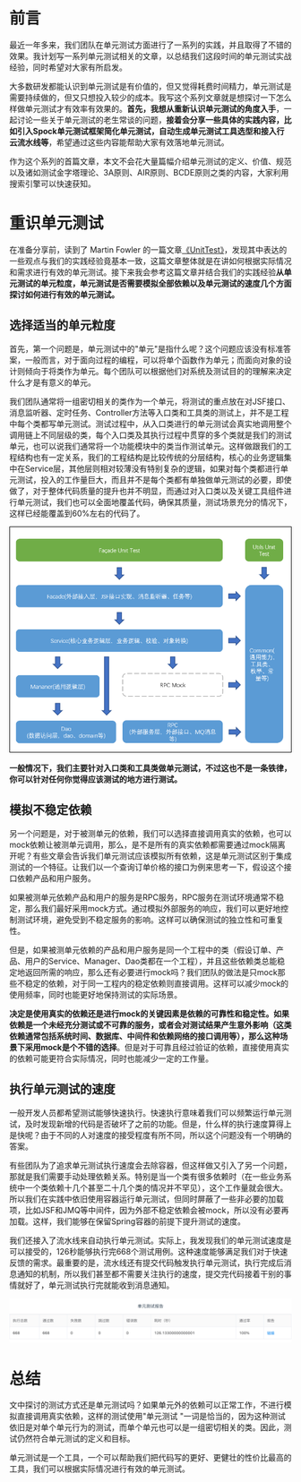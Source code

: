# 前言

最近一年多来，我们团队在单元测试方面进行了一系列的实践，并且取得了不错的效果。我计划写一系列单元测试相关的文章，以总结我们这段时间的单元测试实战经验，同时希望对大家有所启发。

大多数研发都能认识到单元测试是有价值的，但又觉得耗费时间精力，单元测试是需要持续做的，但又只想投入较少的成本。我写这个系列文章就是想探讨一下怎么样做单元测试才有效率有效果的。**首先，我想从重新认识单元测试的角度入手**，一起讨论一些关于单元测试的老生常谈的问题，**接着会分享一些具体的实践内容，比如引入Spock单元测试框架简化单元测试，自动生成单元测试工具选型和接入行云流水线等**，希望通过这些内容能帮助大家有效落地单元测试。

作为这个系列的首篇文章，本文不会花大量篇幅介绍单元测试的定义、价值、规范以及诸如测试金字塔理论、3A原则、AIR原则、BCDE原则之类的内容，大家利用搜索引擎可以快速获知。

# 重识单元测试

在准备分享前，读到了 Martin Fowler 的一篇文章[《UnitTest》](https://martinfowler.com/bliki/UnitTest.html)，发现其中表达的一些观点与我们的实践经验竟基本一致，这篇文章整体就是在讲如何根据实际情况和需求进行有效的单元测试。接下来我会参考这篇文章并结合我们的实践经验**从单元测试的单元粒度，单元测试是否需要模拟全部依赖以及单元测试的速度几个方面探讨如何进行有效的单元测试。**

## 选择适当的单元粒度

首先，第一个问题是，单元测试中的"单元"是指什么呢？这个问题应该没有标准答案，一般而言，对于面向过程的编程，可以将单个函数作为单元；而面向对象的设计则倾向于将类作为单元。每个团队可以根据他们对系统及测试目的的理解来决定什么才是有意义的单元。

我们团队通常将一组密切相关的类作为一个单元，将测试的重点放在对JSF接口、消息监听器、定时任务、Controller方法等入口类和工具类的测试上，并不是工程中每个类都写单元测试。测试过程中，从入口类进行的单元测试会真实地调用整个调用链上不同层级的类，每个入口类及其执行过程中贯穿的多个类就是我们的测试单元，也可以说我们通常将一个功能模块中的类当作测试单元。这样做跟我们的工程结构也有一定关系，我们的工程结构是比较传统的分层结构，核心的业务逻辑集中在Service层，其他层则相对较薄没有特别复杂的逻辑，如果对每个类都进行单元测试，投入的工作量巨大，而且并不是每个类都有单独做单元测试的必要，即使做了，对于整体代码质量的提升也并不明显，而通过对入口类以及关键工具组件进行单元测试，我们也可以全面地覆盖代码，确保其质量，测试场景充分的情况下，这样已经能覆盖到60\%左右的代码了。

![struct](images/test_architecture.png)

**一般情况下，我们主要针对入口类和工具类做单元测试，不过这也不是一条铁律，你可以针对任何你觉得应该测试的地方进行测试。**

## 模拟不稳定依赖

另一个问题是，对于被测单元的依赖，我们可以选择直接调用真实的依赖，也可以mock依赖让被测单元调用，那么，是不是所有的真实依赖都需要通过mock隔离开呢？有些文章会告诉我们单元测试应该模拟所有依赖，这是单元测试区别于集成测试的一个特征。让我们以一个查询订单价格的接口为例来思考一下，假设这个接口依赖产品和用户服务。

如果被测单元依赖产品和用户的服务是RPC服务，RPC服务在测试环境通常不稳定，那么我们最好采用mock方式。通过模拟外部服务的响应，我们可以更好地控制测试环境，避免受到不稳定服务的影响。这样可以确保测试的独立性和可重复性。

但是，如果被测单元依赖的产品和用户服务是同一个工程中的类（假设订单、产品、用户的Service、Manager、Dao类都在一个工程），并且这些依赖类总能稳定地返回所需的响应，那么还有必要进行mock吗？我们团队的做法是只mock那些不稳定的依赖，对于同一工程内的稳定依赖则直接调用。这样可以减少mock的使用频率，同时也能更好地保持测试的实际场景。

**决定是使用真实的依赖还是进行mock的关键因素是依赖的可靠性和稳定性。如果依赖是一个未经充分测试或不可靠的服务，或者会对测试结果产生意外影响（这类依赖通常包括系统时间、数据库、中间件和依赖网络的接口调用等），那么这种场景下采用mock是个不错的选择**。但是对于可靠且经过验证的依赖，直接使用真实的依赖可能更符合实际情况，同时也能减少一定的工作量。

## 执行单元测试的速度

一般开发人员都希望测试能够快速执行。快速执行意味着我们可以频繁运行单元测试，及时发现新增的代码是否破坏了之前的功能。但是，什么样的执行速度算得上是快呢？由于不同的人对速度的接受程度有所不同，所以这个问题没有一个明确的答案。

有些团队为了追求单元测试执行速度会去除容器，但这样做又引入了另一个问题，那就是我们需要手动处理依赖关系。特别是当一个类有很多依赖时（在一些业务系统中一个类依赖十几个甚至二十几个类的情况并不罕见），这个工作量就会很大。所以我们在实践中依旧使用容器运行单元测试，但同时屏蔽了一些非必要的加载项，比如JSF和JMQ等中间件，因为外部不稳定依赖会被mock，所以没有必要再加载。这样，我们能够在保留Spring容器的前提下提升测试的速度。

我们还接入了流水线来自动执行单元测试。实际上，我发现我们的单元测试速度是可以接受的，126秒能够执行完668个测试用例。这种速度能够满足我们对于快速反馈的需求。最重要的是，流水线还有提交代码触发执行单元测试，执行完成后消息通知的机制，所以我们甚至都不需要关注执行的速度，提交完代码接着干别的事情就好了，单元测试执行完就能收到消息通知。

![speed](images/pipelines_test_report.png)

# 总结

文中探讨的测试方式还是单元测试吗？如果单元外的依赖可以正常工作，不进行模拟直接调用真实依赖，这样的测试使用"单元测试 "一词是恰当的，因为这种测试依旧是对单个单元行为的测试，而单个单元也可以是一组密切相关的类。因此，测试仍然符合单元测试的定义和目标。

单元测试是一个工具，一个可以帮助我们把代码写的更好、更健壮的性价比最高的工具，我们可以根据实际情况进行有效的单元测试。